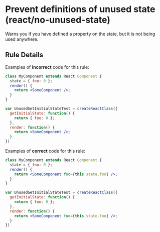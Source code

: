 # Prevent definitions of unused state (react/no-unused-state)

Warns you if you have defined a property on the state, but it is not being used anywhere.

## Rule Details

Examples of **incorrect** code for this rule:

```jsx
class MyComponent extends React.Component {
  state = { foo: 0 };
  render() {
    return <SomeComponent />;
  }
}

var UnusedGetInitialStateTest = createReactClass({
  getInitialState: function() {
    return { foo: 0 };
  },
  render: function() {
    return <SomeComponent />;
  }
})
```

Examples of **correct** code for this rule:

```jsx
class MyComponent extends React.Component {
  state = { foo: 0 };
  render() {
    return <SomeComponent foo={this.state.foo} />;
  }
}

var UnusedGetInitialStateTest = createReactClass({
  getInitialState: function() {
    return { foo: 0 };
  },
  render: function() {
    return <SomeComponent foo={this.state.foo} />;
  }
})
```